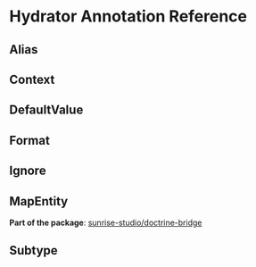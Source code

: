# Hydrator Annotation Reference

## Alias

## Context

## DefaultValue

## Format

## Ignore

## MapEntity

**Part of the package**: [sunrise-studio/doctrine-bridge](/docs/packages/sunrise-studio/doctrine-bridge/)

## Subtype
